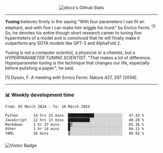 <div align="center">
    <img align="center" src="https://github-readme-stats.vercel.app/api?username=idocx&show_icons=true&count_private=true&hide_border=true" alt="idocx's Github Stats"></img>
</div>

---

**Yuxing** believes firmly in the saying "With four parameters I can fit an elephant, and with five I can make him wiggle his trunk" by Enrico Fermi. <sup>[1]</sup> So, he devotes his entire though short research career to tuning five hypermeters of a model and is convinced that he will finally make it outperform any SOTA models like GPT-3 and AlphaFold 2.

Yuxing is not a computer scientist, a physicist or a chemist, but a *HYPERPARAMETER TUNING SCIENTIST*. "That makes a lot of difference. Hyperparameter tuning is the technique that changes our life, especially before pulishing a paper.", he said.

[1] Dyson, F. A meeting with Enrico Fermi. Nature 427, 297 (2004).


---

### 📊 Weekly development time
<!--START_SECTION:waka-->

```txt
From: 03 March 2024 - To: 10 March 2024

Python       14 hrs 23 mins  ████████████░░░░░░░░░░░░░   47.43 %
JavaScript   12 hrs 13 mins  ██████████░░░░░░░░░░░░░░░   40.28 %
Markdown     1 hr 37 mins    █▒░░░░░░░░░░░░░░░░░░░░░░░   05.36 %
Other        1 hr 14 mins    █░░░░░░░░░░░░░░░░░░░░░░░░   04.11 %
YAML         16 mins         ▒░░░░░░░░░░░░░░░░░░░░░░░░   00.92 %
```

<!--END_SECTION:waka-->

### 

![Visitor Badge](https://visitor-badge.laobi.icu/badge?page_id=idocx.idocx)